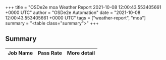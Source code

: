 +++
title = "OSDe2e moa Weather Report 2021-10-08 12:00:43.553405661 +0000 UTC"
author = "OSDe2e Automation"
date = "2021-10-08 12:00:43.553405661 +0000 UTC"
tags = ["weather-report", "moa"]
summary = "<table class=\"summary\"></table>"
+++
## Summary

| Job Name | Pass Rate | More detail |
|----------|-----------|-------------|




